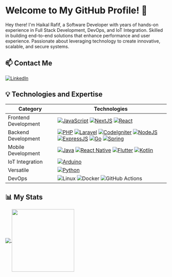 # Welcome to My GitHub Profile! 🚀

Hey there! I'm Haikal Rafif, a Software Developer with years of hands-on experience in Full Stack Development, DevOps, and IoT Integration. Skilled in building end-to-end solutions that enhance performance and user experience. Passionate about leveraging technology to create innovative, scalable, and secure systems.

## 📫 Contact Me
[![LinkedIn](https://img.shields.io/badge/@-linkedin-blue?style=for-the-badge&logo=linkedin&logocolor=white)](https://linkedin.com/in/haikalrafifas)

## 💡 Technologies and Expertise
|Category|Technologies|
|--|--|
|Frontend Development|[![JavaScript](https://img.shields.io/badge/javascript-black?style=for-the-badge&logo=javascript)](https://github.com/haikalrafifas?tab=repositories&language=javascript) [![NextJS](https://img.shields.io/badge/next.js-black?style=for-the-badge&logo=nextdotjs)](https://github.com/haikalrafifas?tab=repositories&language=javascript) [![React](https://img.shields.io/badge/react-black?style=for-the-badge&logo=react)](https://github.com/haikalrafifas?tab=repositories&language=javascript)|
|Backend Development|[![PHP](https://img.shields.io/badge/php-black?style=for-the-badge&logo=php)](https://github.com/haikalrafifas?tab=repositories&language=php) [![Laravel](https://img.shields.io/badge/laravel-black?style=for-the-badge&logo=laravel)](https://github.com/haikalrafifas?tab=repositories&language=php) [![CodeIgniter](https://img.shields.io/badge/codeigniter-black?style=for-the-badge&logo=codeigniter)](https://github.com/haikalrafifas?tab=repositories&language=php) [![NodeJS](https://img.shields.io/badge/node.js-black?style=for-the-badge&logo=nodedotjs)](https://github.com/haikalrafifas?tab=repositories&language=javascript) [![ExpressJS](https://img.shields.io/badge/express.js-black?style=for-the-badge&logo=express)](https://github.com/haikalrafifas?tab=repositories&language=javascript) [![Go](https://img.shields.io/badge/go-black?style=for-the-badge&logo=go)](https://github.com/haikalrafifas?tab=repositories&language=go) [![Spring](https://img.shields.io/badge/spring-black?style=for-the-badge&logo=spring)](https://github.com/haikalrafifas?tab=repositories&language=java)|
|Mobile Development|[![Java](https://img.shields.io/badge/java-black?style=for-the-badge&logo=openjdk)](https://github.com/haikalrafifas?tab=repositories&language=java) [![React Native](https://img.shields.io/badge/react_native-black?style=for-the-badge&logo=react)](https://github.com/haikalrafifas?tab=repositories&language=javascript) [![Flutter](https://img.shields.io/badge/flutter-black?style=for-the-badge&logo=flutter)](https://github.com/haikalrafifas?tab=repositories&language=flutter) [![Kotlin](https://img.shields.io/badge/kotlin-black?style=for-the-badge&logo=kotlin)](https://github.com/haikalrafifas?tab=repositories&language=kotlin)|
|IoT Integration|[![Arduino](https://img.shields.io/badge/arduino-black?style=for-the-badge&logo=arduino)](https://github.com/haikalrafifas?tab=repositories&language=c)|
|Versatile|[![Python](https://img.shields.io/badge/python-black?style=for-the-badge&logo=python)](https://github.com/haikalrafifas?tab=repositories&language=python)|
|DevOps|![Linux](https://img.shields.io/badge/linux-black?style=for-the-badge&logo=linux) ![Docker](https://img.shields.io/badge/docker-black?style=for-the-badge&logo=docker) ![GitHub Actions](https://img.shields.io/badge/github_actions-black?style=for-the-badge&logo=github-actions)|

## 📊 My Stats
<a href="https://github.com/haikalrafifas?tab=repositories">
  <img align="center" src="https://github-readme-stats.vercel.app/api?username=haikalrafifas&show_icons=true&theme=merko" />
</a>
<a href="https://github.com/haikalrafifas?tab=repositories">
  <img align="center" src="https://github-readme-stats.vercel.app/api/top-langs/?username=haikalrafifas&layout=donut&theme=merko" height="195" />
</a>